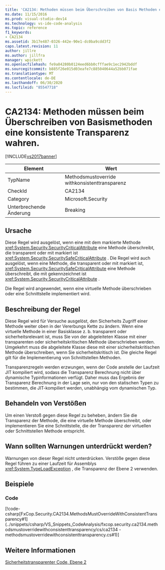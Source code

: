 ```yaml
---
title: 'CA2134: Methoden müssen beim Überschreiben von Basis Methoden eine konsistente Transparenz bewahren | Microsoft-Dokumentation'
ms.date: 11/15/2016
ms.prod: visual-studio-dev14
ms.technology: vs-ide-code-analysis
ms.topic: reference
f1_keywords:
- CA2134
ms.assetid: 3b17e487-0326-442e-90e1-dc0ba9cdd3f2
caps.latest.revision: 11
author: jillre
ms.author: jillfra
manager: wpickett
ms.openlocfilehash: fe9a84280b0124eed6bb0cfffae9c1ec2942bddf
ms.sourcegitcommit: b885f26e015d03eafe7c885040644a52bb071fae
ms.translationtype: MT
ms.contentlocale: de-DE
ms.lasthandoff: 06/30/2020
ms.locfileid: "85547718"
---
```

# <a name="ca2134-methods-must-keep-consistent-transparency-when-overriding-base-methods"></a>CA2134: Methoden müssen beim Überschreiben von Basismethoden eine konsistente Transparenz wahren.
[!INCLUDE[vs2017banner](../includes/vs2017banner.md)]

|Element|Wert|
|-|-|
|TypName|Methodsmustoverride withkonsistenttransparenz|
|CheckId|CA2134|
|Category|Microsoft.Security|
|Unterbrechende Änderung|Breaking|

## <a name="cause"></a>Ursache
 Diese Regel wird ausgelöst, wenn eine mit dem markierte Methode <xref:System.Security.SecurityCriticalAttribute> eine Methode überschreibt, die transparent oder mit markiert ist <xref:System.Security.SecuritySafeCriticalAttribute> . Die Regel wird auch ausgelöst, wenn eine Methode, die transparent oder mit markiert ist, <xref:System.Security.SecuritySafeCriticalAttribute> eine Methode überschreibt, die mit gekennzeichnet ist <xref:System.Security.SecurityCriticalAttribute> .

 Die Regel wird angewendet, wenn eine virtuelle Methode überschrieben oder eine Schnittstelle implementiert wird.

## <a name="rule-description"></a>Beschreibung der Regel
 Diese Regel wird für Versuche ausgelöst, den Sicherheits Zugriff einer Methode weiter oben in der Vererbungs Kette zu ändern. Wenn eine virtuelle Methode in einer Basisklasse z. b. transparent oder sicherheitsrelevant ist, muss Sie von der abgeleiteten Klasse mit einer transparenten oder sicherheitskritischen Methode überschrieben werden. Umgekehrt muss die abgeleitete Klasse diese mit einer sicherheitskritischen Methode überschreiben, wenn Sie sicherheitskritisch ist. Die gleiche Regel gilt für die Implementierung von Schnittstellen Methoden.

 Transparenzregeln werden erzwungen, wenn der Code anstelle der Laufzeit JIT kompiliert wird, sodass die Transparenz Berechnung nicht über dynamische Typinformationen verfügt. Daher muss das Ergebnis der Transparenz Berechnung in der Lage sein, nur von den statischen Typen zu bestimmen, die JIT-kompiliert werden, unabhängig vom dynamischen Typ.

## <a name="how-to-fix-violations"></a>Behandeln von Verstößen
 Um einen Verstoß gegen diese Regel zu beheben, ändern Sie die Transparenz der Methode, die eine virtuelle Methode überschreibt, oder implementieren Sie eine Schnittstelle, die der Transparenz der virtuellen oder Schnittstellen Methode entspricht.

## <a name="when-to-suppress-warnings"></a>Wann sollten Warnungen unterdrückt werden?
 Warnungen von dieser Regel nicht unterdrücken. Verstöße gegen diese Regel führen zu einer Laufzeit für Assemblys <xref:System.TypeLoadException> , die Transparenz der Ebene 2 verwenden.

## <a name="examples"></a>Beispiele

### <a name="code"></a>Code
 [!code-csharp[FxCop.Security.CA2134.MethodsMustOverrideWithConsistentTransparency#1](../snippets/csharp/VS_Snippets_CodeAnalysis/fxcop.security.ca2134.methodsmustoverridewithconsistenttransparency/cs/ca2134 - methodsmustoverridewithconsistenttransparency.cs#1)]

## <a name="see-also"></a>Weitere Informationen
 [Sicherheitstransparenter Code, Ebene 2](https://msdn.microsoft.com/library/4d05610a-0da6-4f08-acea-d54c9d6143c0)

